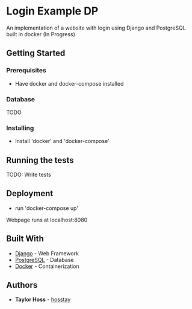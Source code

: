 # Login Example DP

An implementation of a website with login using Django and PostgreSQL built in docker (In Progress)

## Getting Started

### Prerequisites

* Have docker and docker-compose installed

### Database

TODO

### Installing

* Install 'docker' and 'docker-compose'

## Running the tests

TODO: Write tests

## Deployment

* run 'docker-compose up'

Webpage runs at localhost:8080

## Built With

* [Django](https://www.djangoproject.com/) - Web Framework
* [PostgreSQL](https://www.postgresql.org/) - Database
* [Docker](https://www.docker.com/) - Containerization

## Authors

* **Taylor Hoss** - [hosstay](https://github.com/hosstay)
